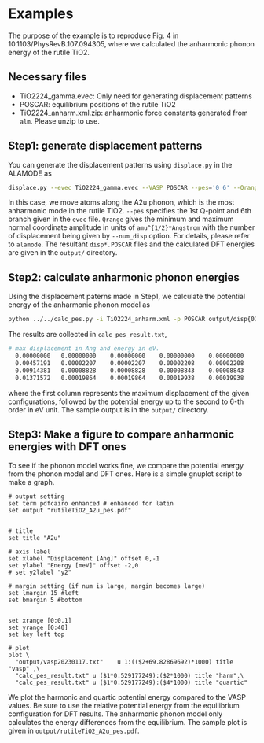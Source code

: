 # Examples

The purpose of the example is to reproduce Fig. 4 in 10.1103/PhysRevB.107.094305, where we calculated the anharmonic phonon energy of the rutile TiO2.


## Necessary files

- TiO2224_gamma.evec: Only need for generating displacement patterns
- POSCAR: equilibrium positions of the rutile TiO2
- TiO2224_anharm.xml.zip: anharmonic force constants generated from `alm`. Please unzip to use.


## Step1: generate displacement patterns

You can generate the displacement patterns using `displace.py` in the ALAMODE as 

```bash
displace.py --evec TiO2224_gamma.evec --VASP POSCAR --pes='0 6' --Qrange "0 0.5" --num_disp 41
```

In this case, we move atoms along the A2u phonon, which is the most anharmonic mode in the rutile TiO2. `--pes` specifies the 1st Q-point and 6th branch given in the `evec` file. `Qrange` gives the minimum and maximum normal coordinate amplitude in units of `amu^{1/2}*Angstrom` with the number of displacement being given by `--num_disp` option.  For details, please refer to `alamode`. The resultant `disp*.POSCAR` files and the calculated DFT energies are given in the `output/` directory.


## Step2: calculate anharmonic phonon energies

Using the displacement paterns made in Step1, we calculate the potential energy of the anharmonic phonon model as 

```bash
python ../../calc_pes.py -i TiO2224_anharm.xml -p POSCAR output/disp{01..41}.POSCAR
```

The results are collected in `calc_pes_result.txt`,

```bash
# max displacement in Ang and energy in eV.
  0.00000000   0.00000000    0.00000000    0.00000000    0.00000000
  0.00457191   0.00002207    0.00002207    0.00002208    0.00002208
  0.00914381   0.00008828    0.00008828    0.00008843    0.00008843
  0.01371572   0.00019864    0.00019864    0.00019938    0.00019938
```

where the first column represents the maximum displacement of the given configurations, followed by the potential energy up to the second to 6-th order in eV unit. The sample output is in the `output/` directory.


## Step3: Make a figure to compare anharmonic energies with DFT ones

To see if the phonon model works fine, we compare the potential energy from the phonon model and DFT ones. Here is a simple gnuplot script to make a graph.

```gnuplot
# output setting
set term pdfcairo enhanced # enhanced for latin
set output "rutileTiO2_A2u_pes.pdf"


# title
set title "A2u"

# axis label
set xlabel "Displacement [Ang]" offset 0,-1
set ylabel "Energy [meV]" offset -2,0
# set y2label "y2"

# margin setting (if num is large, margin becomes large)
set lmargin 15 #left
set bmargin 5 #bottom


set xrange [0:0.1]
set yrange [0:40]
set key left top

# plot
plot \
  "output/vasp20230117.txt"    u 1:(($2+69.82869692)*1000) title "vasp" ,\
  "calc_pes_result.txt" u ($1*0.529177249):($2*1000) title "harm",\
  "calc_pes_result.txt" u ($1*0.529177249):($4*1000) title "quartic"
```

We plot the harmonic and quartic potential energy compared to the VASP values. Be sure to use the relative potential energy from the equilibrium configuration for DFT results. The anharmonic phonon model only calculates the energy differences from the equilibrium. The sample plot is given in `output/rutileTiO2_A2u_pes.pdf`.